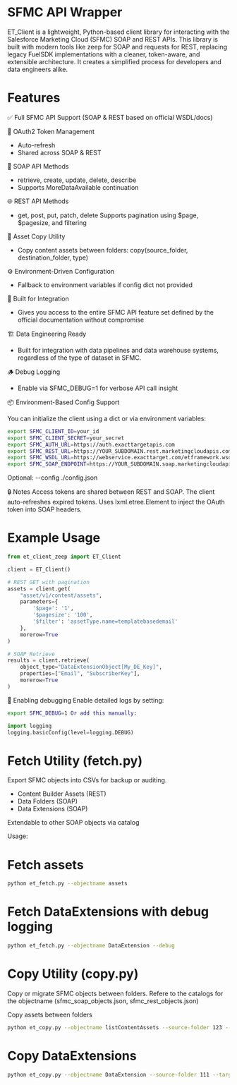 # SFMC API Wrapper
ET_Client is a lightweight, Python-based client library for interacting with the Salesforce Marketing Cloud (SFMC) SOAP and REST APIs. This library is built with modern tools like zeep for SOAP and requests for REST, replacing legacy FuelSDK implementations with a cleaner, token-aware, and extensible architecture. It creates a simplified process for developers and data engineers alike.


# Features
✅ Full SFMC API Support (SOAP & REST based on official WSDL/docs)

🔐 OAuth2 Token Management

- Auto-refresh
- Shared across SOAP & REST

💬 SOAP API Methods

- retrieve, create, update, delete, describe
- Supports MoreDataAvailable continuation

🌐 REST API Methods

- get, post, put, patch, delete
Supports pagination using $page, $pagesize, and filtering

📁 Asset Copy Utility

- Copy content assets between folders: copy(source_folder, destination_folder, type)

⚙️ Environment-Driven Configuration

- Fallback to environment variables if config dict not provided

🧩 Built for Integration

- Gives you access to the entire SFMC API feature set defined by the official documentation without compromise 

🏗️ Data Engineering Ready
- Built for integration with data pipelines and data warehouse systems, regardless of the type of dataset in SFMC.

🪵 Debug Logging

- Enable via SFMC_DEBUG=1 for verbose API call insight


📦 Environment-Based Config Support

You can initialize the client using a dict or via environment variables:
```bash
export SFMC_CLIENT_ID=your_id
export SFMC_CLIENT_SECRET=your_secret
export SFMC_AUTH_URL=https://auth.exacttargetapis.com
export SFMC_REST_URL=https://YOUR_SUBDOMAIN.rest.marketingcloudapis.com
export SFMC_WSDL_URL=https://webservice.exacttarget.com/etframework.wsdl
export SFMC_SOAP_ENDPOINT=https://YOUR_SUBDOMAIN.soap.marketingcloudapis.com
```
Optional: --config ./config.json

🔒 Notes
Access tokens are shared between REST and SOAP.
The client auto-refreshes expired tokens.
Uses lxml.etree.Element to inject the OAuth token into SOAP headers.

# Example Usage
```python
from et_client_zeep import ET_Client

client = ET_Client()

# REST GET with pagination
assets = client.get(
    "asset/v1/content/assets",
    parameters={
        '$page': '1',
        '$pagesize': '100',
        '$filter': 'assetType.name=templatebasedemail'
    },
    morerow=True
)

# SOAP Retrieve
results = client.retrieve(
    object_type="DataExtensionObject[My_DE_Key]",
    properties=["Email", "SubscriberKey"],
    morerow=True
)
```

🐞 Enabling debugging
Enable detailed logs by setting:

```bash
export SFMC_DEBUG=1 Or add this manually:
```

```python
import logging
logging.basicConfig(level=logging.DEBUG)
```

# Fetch Utility (fetch.py)

Export SFMC objects into CSVs for backup or auditing.

- Content Builder Assets (REST)
- Data Folders (SOAP)
- Data Extensions (SOAP)

Extendable to other SOAP objects via catalog

Usage:

# Fetch assets
```bash
python et_fetch.py --objectname assets
```

# Fetch DataExtensions with debug logging
```bash
python et_fetch.py --objectname DataExtension --debug
```

# Copy Utility (copy.py)

Copy or migrate SFMC objects between folders. Refere to the catalogs for the objectname (sfmc_soap_objects.json, sfmc_rest_objects.json)

Copy assets between folders
```bash
python et_copy.py --objectname listContentAssets --source-folder 123 --target-folder 456
```

# Copy DataExtensions
```bash
python et_copy.py --objectname DataExtension --source-folder 111 --target-folder 222
```
